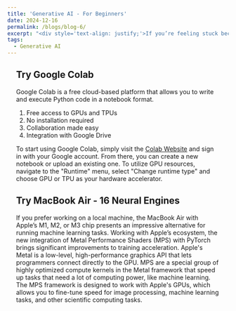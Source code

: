 ```yaml
---
title: 'Generative AI - For Beginners'
date: 2024-12-16
permalink: /blogs/blog-6/
excerpt: "<div style='text-align: justify;'>If you’re feeling stuck because you don’t have a GPU, fear not! There are several effective alternatives that can help you run your projects smoothly. In this blog post, we'll explore two excellent options."
tags:
  - Generative AI
---
```

<div style="margin-left: 20px; margin-right: 20px; margin-top: 20px; margin-bottom: 30px;">

<h2>Try Google Colab</h2>
Google Colab is a free cloud-based platform that allows you to write and execute Python code in a notebook format.  
<ol>
  <li>Free access to GPUs and TPUs</li>
  <li>No installation required</li>
  <li>Collaboration made easy</li>
  <li>Integration with Google Drive</li>
</ol>
To start using Google Colab, simply visit the <a href="https://colab.research.google.com/" target="_blank">Colab Website</a> and sign in with your Google account. From there, you can create a new notebook or upload an existing one. To utilize GPU resources, navigate to the "Runtime" menu, select "Change runtime type" and choose GPU or TPU as your hardware accelerator. 


<h2>Try MacBook Air - 16 Neural Engines</h2>
If you prefer working on a local machine, the MacBook Air with Apple’s M1, M2, or M3 chip presents an impressive alternative for running machine learning tasks. Working with Apple’s ecosystem, the new integration of Metal Performance Shaders (MPS) with PyTorch brings significant improvements to training acceleration. Apple's Metal is a low-level, high-performance graphics API that lets programmers connect directly to the GPU. MPS are a special group of highly optimized compute kernels in the Metal framework that speed up tasks that need a lot of computing power, like machine learning. The MPS framework is designed to work with Apple's GPUs, which allows you to fine-tune speed for image processing, machine learning tasks, and other scientific computing tasks.




</div>
